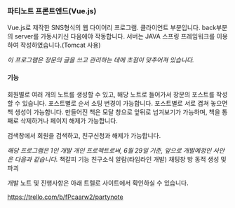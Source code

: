 ###  파티노트 프론트엔드(Vue.js)

 Vue.js로 제작한 SNS형식의 웹 다이어리 프로그램.
 클라이언트 부분입니다. back부분의 server를 가동시키신 다음에야 작동합니다.
 서버는 JAVA 스프링 프레임워크를 이용하여 작성하였습니다.(Tomcat 사용)

 *이 프로그램은 장문의 글을 쓰고 관리하는 데에 초점이 맞추어져 있습니다.*



####  기능

 회원별로 여러 개의 노트를 생성할 수 있고, 해당 노트로 들어가서 장문의 포스트를 작성할 수 있습니다.
 포스트별로 순서 소팅 변경이 가능합니다.
 포스트별로 서로 겹쳐 놓으면 책 생성이 가능합니다.
 만들어진 책은 모달 창으로 앞뒤로 넘겨보기가 가능하며, 책을 통째로 삭제하거나 페이지 해제가 가능합니다.

 검색창에서 회원을 검색하고, 친구신청과 해제가 가능합니다.

 *해당 프로그램은 1인 개발 개인 프로젝트로써, 6월 29일 기준, 앞으로 개발예정인 사안은 다음과 같습니다.*
 책갈피 기능
 친구소식 알람(타임라인 개발)
 채팅창 방 동적 생성 및 파괴

 개발 노트 및 진행사항은 아래 트렐로 사이트에서 확인하실 수 있습니다.

https://trello.com/b/fPcaarw2/partynote